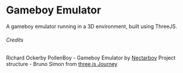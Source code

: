 # Gameboy Emulator

A gameboy emulator running in a 3D environment, built using ThreeJS.

###### Credits

Richard Ockerby
PollenBoy - Gameboy Emulator by [Nectarboy](https://github.com/nectarboy/gameboy)
Project structure - Bruno Simon from [three.js Journey](https://threejs-journey.com/)
